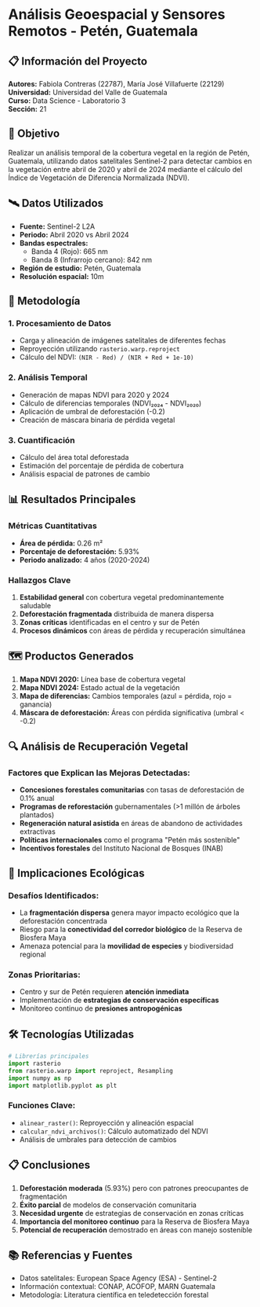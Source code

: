 # Análisis Geoespacial y Sensores Remotos - Petén, Guatemala

## 📋 Información del Proyecto

**Autores:** Fabiola Contreras (22787), María José Villafuerte (22129)  
**Universidad:** Universidad del Valle de Guatemala  
**Curso:** Data Science - Laboratorio 3  
**Sección:** 21  

## 🎯 Objetivo

Realizar un análisis temporal de la cobertura vegetal en la región de Petén, Guatemala, utilizando datos satelitales Sentinel-2 para detectar cambios en la vegetación entre abril de 2020 y abril de 2024 mediante el cálculo del Índice de Vegetación de Diferencia Normalizada (NDVI).

## 🛰️ Datos Utilizados

- **Fuente:** Sentinel-2 L2A
- **Periodo:** Abril 2020 vs Abril 2024
- **Bandas espectrales:**
  - Banda 4 (Rojo): 665 nm
  - Banda 8 (Infrarrojo cercano): 842 nm
- **Región de estudio:** Petén, Guatemala
- **Resolución espacial:** 10m

## 🔧 Metodología

### 1. Procesamiento de Datos
- Carga y alineación de imágenes satelitales de diferentes fechas
- Reproyección utilizando `rasterio.warp.reproject`
- Cálculo del NDVI: `(NIR - Red) / (NIR + Red + 1e-10)`

### 2. Análisis Temporal
- Generación de mapas NDVI para 2020 y 2024
- Cálculo de diferencias temporales (NDVI₂₀₂₄ - NDVI₂₀₂₀)
- Aplicación de umbral de deforestación (-0.2)
- Creación de máscara binaria de pérdida vegetal

### 3. Cuantificación
- Cálculo del área total deforestada
- Estimación del porcentaje de pérdida de cobertura
- Análisis espacial de patrones de cambio

## 📊 Resultados Principales

### Métricas Cuantitativas
- **Área de pérdida:** 0.26 m²
- **Porcentaje de deforestación:** 5.93%
- **Periodo analizado:** 4 años (2020-2024)

### Hallazgos Clave
1. **Estabilidad general** con cobertura vegetal predominantemente saludable
2. **Deforestación fragmentada** distribuida de manera dispersa
3. **Zonas críticas** identificadas en el centro y sur de Petén
4. **Procesos dinámicos** con áreas de pérdida y recuperación simultánea

## 🗺️ Productos Generados

1. **Mapa NDVI 2020:** Línea base de cobertura vegetal
2. **Mapa NDVI 2024:** Estado actual de la vegetación
3. **Mapa de diferencias:** Cambios temporales (azul = pérdida, rojo = ganancia)
4. **Máscara de deforestación:** Áreas con pérdida significativa (umbral < -0.2)

## 🔍 Análisis de Recuperación Vegetal

### Factores que Explican las Mejoras Detectadas:
- **Concesiones forestales comunitarias** con tasas de deforestación de 0.1% anual
- **Programas de reforestación** gubernamentales (>1 millón de árboles plantados)
- **Regeneración natural asistida** en áreas de abandono de actividades extractivas
- **Políticas internacionales** como el programa "Petén más sostenible"
- **Incentivos forestales** del Instituto Nacional de Bosques (INAB)

## 🚨 Implicaciones Ecológicas

### Desafíos Identificados:
- La **fragmentación dispersa** genera mayor impacto ecológico que la deforestación concentrada
- Riesgo para la **conectividad del corredor biológico** de la Reserva de Biosfera Maya
- Amenaza potencial para la **movilidad de especies** y biodiversidad regional

### Zonas Prioritarias:
- Centro y sur de Petén requieren **atención inmediata**
- Implementación de **estrategias de conservación específicas**
- Monitoreo continuo de **presiones antropogénicas**

## 🛠️ Tecnologías Utilizadas

```python
# Librerías principales
import rasterio
from rasterio.warp import reproject, Resampling
import numpy as np
import matplotlib.pyplot as plt
```

### Funciones Clave:
- `alinear_raster()`: Reproyección y alineación espacial
- `calcular_ndvi_archivos()`: Cálculo automatizado del NDVI
- Análisis de umbrales para detección de cambios

## 📋 Conclusiones

1. **Deforestación moderada** (5.93%) pero con patrones preocupantes de fragmentación
2. **Éxito parcial** de modelos de conservación comunitaria
3. **Necesidad urgente** de estrategias de conservación en zonas críticas
4. **Importancia del monitoreo continuo** para la Reserva de Biosfera Maya
5. **Potencial de recuperación** demostrado en áreas con manejo sostenible

## 📚 Referencias y Fuentes

- Datos satelitales: European Space Agency (ESA) - Sentinel-2
- Información contextual: CONAP, ACOFOP, MARN Guatemala
- Metodología: Literatura científica en teledetección forestal